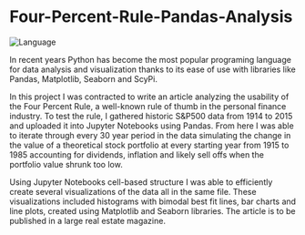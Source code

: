 # Four-Percent-Rule-Pandas-Analysis

![Language](https://img.shields.io/badge/Language-Python-success?style=flat)

In recent years Python has become the most popular programing language for data analysis and visualization thanks to its ease of use with libraries like Pandas, Matplotlib, Seaborn and ScyPi.

In this project I was contracted to write an article analyzing the usability of the Four Percent Rule, a well-known rule of thumb in the personal finance industry.
To test the rule, I gathered historic S&P500 data from 1914 to 2015 and uploaded it into Jupyter Notebooks using Pandas. From here I was able to iterate through every 30 year period in the data simulating the change in the value of a theoretical stock portfolio at every starting year from 1915 to 1985 accounting for dividends, inflation and likely sell offs when the portfolio value shrunk too low. 

Using Jupyter Notebooks cell-based structure I was able to efficiently create several visualizations of the data all in the same file. These visualizations included histograms with bimodal best fit lines, bar charts and line plots, created using Matplotlib and Seaborn libraries. The article is to be published in a large real estate magazine.

